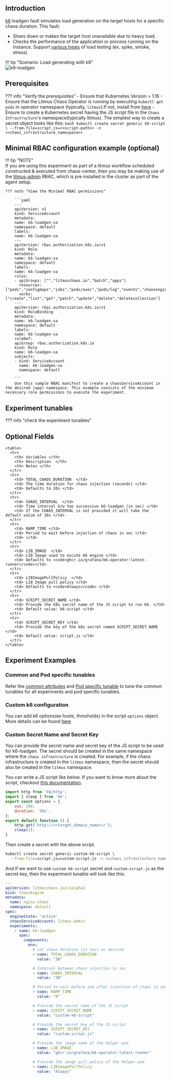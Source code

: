 ## Introduction

[k6](https://k6.io/) loadgen fault simulates load generation on the target hosts for a specific chaos duration. This fault:
- Slows down or makes the target host unavailable due to heavy load.
- Checks the performance of the application or process running on the instance.
Support [various types](https://grafana.com/docs/k6/latest/testing-guides/test-types/) of load testing (ex. spike, smoke, stress)

!!! tip "Scenario: Load generating with k6"    
    ![k6-loadgen](../../images/k6-loadgen.png)

## Prerequisites

??? info "Verify the prerequisites" 
    - Ensure that Kubernetes Version > 1.16 
    - Ensure that the Litmus Chaos Operator is running by executing <code>kubectl get pods</code> in operator namespace (typically, <code>litmus</code>).If not, install from <a href="https://docs.litmuschaos.io/docs/getting-started/installation">here</a>
    - Ensure to create a Kubernetes secret having the JS script file in the `Chaos Infrastructure`'s namespace(typically litmus). The simplest way to create a secret object looks like this:
            ```bash
            kubectl create secret generic k6-script \
                --from-file=script.js=<<script-path>> -n <<chaos_infrastructure_namespace>>
            ```

## Minimal RBAC configuration example (optional)

!!! tip "NOTE"   
    If you are using this experiment as part of a litmus workflow scheduled constructed & executed from chaos-center, then you may be making use of the [litmus-admin](https://litmuschaos.github.io/litmus/litmus-admin-rbac.yaml) RBAC, which is pre installed in the cluster as part of the agent setup.

    ??? note "View the Minimal RBAC permissions"

        ```yaml
        ---
        apiVersion: v1
        kind: ServiceAccount
        metadata:
        name: k6-loadgen-sa
        namespace: default
        labels:
        name: k6-loadgen-sa
        ---
        apiVersion: rbac.authorization.k8s.io/v1
        kind: Role
        metadata:
        name: k6-loadgen-sa
        namespace: default
        labels:
        name: k6-loadgen-sa
        rules:
        - apiGroups: ["","litmuschaos.io","batch","apps"]
          resources: ["pods","configmaps","jobs","pods/exec","pods/log","events","chaosengines","chaosexperiments","chaosresults"]
          verbs: ["create","list","get","patch","update","delete","deletecollection"]
        ---
        apiVersion: rbac.authorization.k8s.io/v1
        kind: RoleBinding
        metadata:
        name: k6-loadgen-sa
        namespace: default
        labels:
        name: k6-loadgen-sa
        roleRef:
        apiGroup: rbac.authorization.k8s.io
        kind: Role
        name: k6-loadgen-sa
        subjects:
        - kind: ServiceAccount
          name: k6-loadgen-sa
          namespace: default

        ```
        Use this sample RBAC manifest to create a chaosServiceAccount in the desired (app) namespace. This example consists of the minimum necessary role permissions to execute the experiment.

## Experiment tunables

??? info "check the experiment tunables" 
    <h2>Optional Fields</h2>

    <table>
      <tr>
        <th> Variables </th>
        <th> Description  </th>
        <th> Notes </th>
      </tr>
      <tr>
        <td> TOTAL_CHAOS_DURATION  </td>
        <td> The time duration for chaos injection (seconds) </td>
        <td> Defaults to 20s </td>
      </tr>
      <tr>
        <td> CHAOS_INTERVAL  </td>
        <td> Time interval b/w two successive k6-loadgen (in sec) </td>
        <td> If the CHAOS_INTERVAL is not provided it will take the default value of 10s </td>
      </tr>
      <tr>
        <td> RAMP_TIME </td>
        <td> Period to wait before injection of chaos in sec </td>
        <td> </td>
      </tr>
      <tr>
        <td> LIB_IMAGE  </td>
        <td> LIB Image used to excute k6 engine </td>
        <td> Defaults to <code>ghcr.io/grafana/k6-operator:latest-runner</code></td>
      </tr>
      <tr>
        <td> LIBImagePullPolicy  </td>
        <td> LIB Image pull policy </td>
        <td> Defaults to <code>Always</code> </td> 
      </tr>
      <tr>
        <td> SCRIPT_SECRET_NAME </td>
        <td> Provide the k8s secret name of the JS script to run k6. </td>
        <td> Default value: k6-script </td>
      </tr>
      <tr>
        <td> SCRIPT_SECRET_KEY </td>
        <td> Provide the key of the k8s secret named SCRIPT_SECRET_NAME </td>
        <td> Default value: script.js </td>
      </tr>
    </table>

## Experiment Examples

### Common and Pod specific tunables

Refer the [common attributes](../common/common-tunables-for-all-experiments.md) and [Pod specific tunable](common-tunables-for-pod-experiments.md) to tune the common tunables for all experiments and pod specific tunables.  

### Custom k6 configuration
You can add k6 options(ex hosts, thresholds) in the script `options` object. More details can be found [here](https://grafana.com/docs/k6/latest/using-k6/k6-options/)

### Custom Secret Name and Secret Key

You can provide the secret name and secret key of the JS script to be used for k6-loadgen. The secret should be created in the same namespace where the `chaos infrastructure` is created. For example, if the chaos infrastructure is created in the `litmus` namespace, then the secret should also be created in the `litmus` namespace. 

You can write a JS script like below. If you want to know more about the script, checkout [this documentation](https://grafana.com/docs/k6/latest/using-k6/).

[embedmd]:# (./k6-loadgen/custom-script.js js)
```js
import http from 'k6/http';
import { sleep } from 'k6';
export const options = {
    vus: 100,
    duration: '30s',
};
export default function () {
    http.get('http://<<target_domain_name>>/');
    sleep(1);
}
```

Then create a secret with the above script.

```bash
kubectl create secret generic custom-k6-script \
  --from-file=script.js=custom-script.js -n <<chaos_infrastructure_namespace>>
```

And If we want to use `custom-k6-script` secret and `custom-script.js` as the secret key, then the experiment tunable will look like this:

[embedmd]:# (./k6-loadgen/k6-loadgen.yaml yaml)
```yaml
---
apiVersion: litmuschaos.io/v1alpha1
kind: ChaosEngine
metadata:
  name: nginx-chaos
  namespace: default
spec:
  engineState: 'active'
  chaosServiceAccount: litmus-admin
  experiments:
    - name: k6-loadgen
      spec:
        components:
          env:
            # set chaos duration (in sec) as desired
            - name: TOTAL_CHAOS_DURATION
              value: "30"

            # Interval between chaos injection in sec
            - name: CHAOS_INTERVAL
              value: "30"

            # Period to wait before and after injection of chaos in sec
            - name: RAMP_TIME
              value: "0"

            # Provide the secret name of the JS script
            - name: SCRIPT_SECRET_NAME
              value: "custom-k6-script"

            # Provide the secret key of the JS script
            - name: SCRIPT_SECRET_KEY
              value: "custom-script.js"

            # Provide the image name of the helper pod
            - name: LIB_IMAGE
              value: "ghcr.io/grafana/k6-operator:latest-runner"

            # Provide the image pull policy of the helper pod
            - name: LIBImagePullPolicy
              value: "Always"
```
